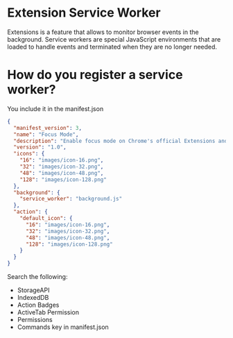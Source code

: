 # Extension Service Worker

Extensions is a feature that allows to monitor browser events in the background.
Service workers are special JavaScript environments that are loaded to handle events and terminated when they are no longer needed.

# How do you register a service worker?

You include it in the manifest.json

```json
{
  "manifest_version": 3,
  "name": "Focus Mode",
  "description": "Enable focus mode on Chrome's official Extensions and Chrome Web Store documentation.",
  "version": "1.0",
  "icons": {
    "16": "images/icon-16.png",
    "32": "images/icon-32.png",
    "48": "images/icon-48.png",
    "128": "images/icon-128.png"
  },
  "background": {
    "service_worker": "background.js"
  },
  "action": {
    "default_icon": {
      "16": "images/icon-16.png",
      "32": "images/icon-32.png",
      "48": "images/icon-48.png",
      "128": "images/icon-128.png"
    }
  }
}
```

Search the following:

- StorageAPI
- IndexedDB
- Action Badges
- ActiveTab Permission
- Permissions
- Commands key in manifest.json
